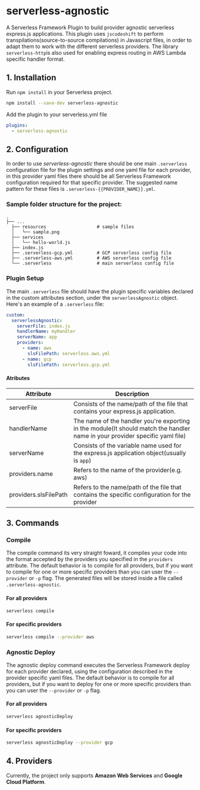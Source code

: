 # serverless-agnostic
A Serverless Framework Plugin to build provider agnostic serverless express.js applications. This plugin uses `jscodeshift` to perform transpilations(source-to-source compilations) in Javascript files, in order to adapt them to work with the different serverless providers. The library `serverless-http`is also used for enabling express routing in AWS Lambda specific handler format.

## 1. Installation

Run `npm install` in your Serverless project.

```bash
npm install --save-dev serverless-agnostic
```

Add the plugin to your serverless.yml file

```yml
plugins:
  - serverless-agnostic
```

## 2. Configuration
In order to use *serverless-agnostic* there should be one main `.serverless` configuration file for the plugin settings and one yaml file for each provider, in this provider yaml files there should be all Serverless Framework configuration required for that specific provider. The suggested name pattern for these files is `.serverless-{{PROVIDER_NAME}}.yml`.

### Sample folder structure for the project:
    .
    ├── ...
      ├── resources                   # sample files
      │   └── sample.png               
      ├── services                   
      │   └── hello-world.js
      ├── index.js
      ├── .serverless-gcp.yml         # GCP serverless config file
      ├── .serverless-aws.yml         # AWS serverless config file
      └── .serverless                 # main serverless config file
### Plugin Setup
The main `.serverless` file should have the plugin specific variables declared in the custom attributes section, under the `serverlessAgnostic` object.
<br>
Here's an example of a `.serverless` file:
```yml
custom:
  serverlessAgnostic:
    serverFile: index.js
    handlerName: myHandler
    serverName: app
    providers:
      - name: aws
        slsFilePath: serverless.aws.yml
      - name: gcp
        slsFilePath: serverless.gcp.yml
```
#### Atributes

| Attribute             | Description                                                                                                                  |
|-----------------------|------------------------------------------------------------------------------------------------------------------------------|
| serverFile            | Consists of the name/path of the file that contains your express.js application.                                             |
| handlerName           | The name of the handler you're exporting in the module(It should match the handler name in your provider specific yaml file) |
| serverName            | Consists of the variable name used for the express.js application object(usually is `app`)                                   |
| providers.name        | Refers to the name of the provider(e.g. aws)                                                                                 |
| providers.slsFilePath | Refers to the name/path of the file that contains the specific configuration for the provider                                |

## 3. Commands

### Compile
The compile command its very straight foward, it compiles your code into the format accepted by the providers you specified in the `providers` attribute. The default behavior is to compile for all providers, but if you want to compile for one or more specific providers than you can user the `--provider` or `-p` flag. The generated files will be stored inside a file called `.serverless-agnostic`.

#### For all providers
```bash
serverless compile
```
#### For specific providers
```bash
serverless compile --provider aws
```

### Agnostic Deploy
The agnostic deploy command executes the Serverless Framework deploy for each provider declared, using the configuration described in the provider specific yaml files. The default behavior is to compile for all providers, but if you want to deploy for one or more specific providers than you can user the `--provider` or `-p` flag.

#### For all providers
```bash
serverless agnosticDeploy
```
#### For specific providers
```bash
serverless agnosticDeploy --provider gcp
```
## 4. Providers
Currently, the project only supports **Amazon Web Services** and **Google Cloud Platform**.
